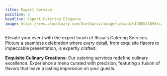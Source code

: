 ```yaml
---
title: Expert Service
position: 3
headline: Expert Catering Elegance
image: https://res.cloudinary.com/dielbqrvv/image/upload/v1700541698/cafe/carousel/bobba_tea_gn9gfa.jpg
---
```


Elevate your event with the expert touch of Rissa's Catering Services. Picture a seamless celebration where every detail, from exquisite flavors to impeccable presentation, is expertly crafted.

**Exquisite Culinary Creations:** Our catering services redefine culinary excellence. Experience a menu curated with precision, featuring a fusion of flavors that leave a lasting impression on your guests.
